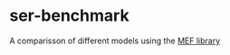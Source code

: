 # ser-benchmark

A comparisson of different models using the [MEF library](https://github.com/luisbch9/mef)
